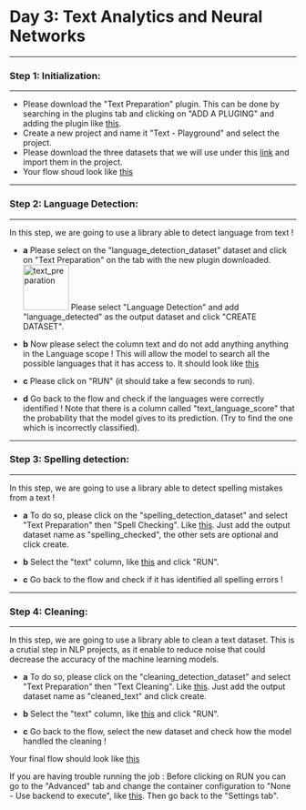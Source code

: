 
# **Day 3: Text Analytics and Neural Networks**

-----------------------------------
### **Step 1: Initialization:**
-----------------------------------

- Please download the "Text Preparation" plugin. This can be done by searching in the plugins tab and clicking on "ADD A PLUGING" and adding the plugin like [this](https://github.com/michalis0/ML_dataiku/blob/main/Day%203/text_plus/HELP/text_img_1.png). 
- Create a new project and name it "Text - Playground" and select the project. 
- Please download the three datasets that we will use under this [link](https://github.com/michalis0/ML_dataiku/tree/main/Day%203/text_plus/Datasets) and import them in the project. 
- Your flow shoud look like [this](https://github.com/michalis0/ML_dataiku/blob/main/Day%203/text_plus/HELP/text_img_2.png) 


-----------------------------------
### **Step 2: Language Detection:**
-----------------------------------

In this step, we are going to use a library able to detect language from text ! 

- **a** Please select on the "language_detection_dataset" dataset and click on "Text Preparation" on the tab with the new plugin downloaded.<img width="80" alt="text_preparation" src="https://github.com/michalis0/ML_dataiku/assets/43532600/39f96e72-0b52-4363-b7f0-cdc131c6414e"> Please select "Language Detection" and add "language_detected" as the output dataset and click "CREATE DATASET". 

- **b** Now please select the column text and do not add anything anything in the Language scope ! This will allow the model to search all the possible languages that it has access to. It should look like [this](https://github.com/michalis0/ML_dataiku/blob/main/Day%203/text_plus/HELP/text_img_3.png)

- **c** Please click on "RUN" (it should take a few seconds to run). 

- **d** Go back to the flow and check if the languages were correctly identified ! Note that there is a column called "text_language_score" that the probability that the model gives to its prediction. (Try to find the one which is incorrectly classified). 

-----------------------------------
### **Step 3: Spelling detection:**
-----------------------------------

In this step, we are going to use a library able to detect spelling mistakes from a text ! 

- **a** To do so, please click on the "spelling_detection_dataset" and select "Text Preparation" then "Spell Checking". Like [this](https://github.com/michalis0/ML_dataiku/blob/main/Day%203/text_plus/HELP/text_img_5.png). Just add the output dataset name as "spelling_checked", the other sets are optional and click create. 

- **b** Select the "text" column, like [this](https://github.com/michalis0/ML_dataiku/blob/main/Day%203/text_plus/HELP/text_img_6.png) and click "RUN". 

- **c** Go back to the flow and check if it has identified all spelling errors ! 

-----------------------------------
### **Step 4: Cleaning:**
-----------------------------------

In this step, we are going to use a library able to clean a text dataset. This is a crutial step in NLP projects, as it enable to reduce noise that could decrease the accuracy of the machine learning models.  

- **a** To do so, please click on the "cleaning_detection_dataset" and select "Text Preparation" then "Text Cleaning". Like [this](https://github.com/michalis0/ML_dataiku/blob/main/Day%203/text_plus/HELP/text_img_7.png). Just add the output dataset name as "cleaned_text" and click create. 

- **b** Select the "text" column, like [this](https://github.com/michalis0/ML_dataiku/blob/main/Day%203/text_plus/HELP/text_img_8.png) and click "RUN". 

- **c** Go back to the flow, select the new dataset and check how the model handled the cleaning ! 


Your final flow should look like [this](https://github.com/michalis0/ML_dataiku/blob/main/Day%203/text_plus/HELP/text_img_9.png)




If you are having trouble running the job : Before clicking on RUN you can go to the "Advanced" tab and change the container configuration to "None - Use backend to execute", like [this](https://github.com/michalis0/ML_dataiku/blob/main/Day%203/text_plus/HELP/text_img_4.png). Then go back to the "Settings tab". 


